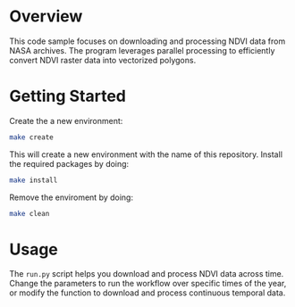 # Overview

This code sample focuses on downloading and processing NDVI data from NASA archives. The program leverages parallel processing to efficiently convert NDVI raster data into vectorized polygons.

# Getting Started

Create the a new environment:

```bash
make create
```

This will create a new environment with the name of this repository. Install the required packages by doing:

```bash
make install
```

Remove the enviroment by doing:

```bash
make clean
```

# Usage

The `run.py` script helps you download and process NDVI data across time. Change the parameters to run the workflow over specific times of the year, or modify the function to download and process continuous temporal data.
